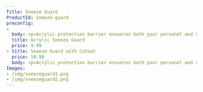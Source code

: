 ```yaml
---
Title: Sneeze Guard
ProductId: sneeze-guard
preconfig:
-
  body: <p>Acrylic protection barrier ensueres both your personel and customers safety</p>
  title: Acrylic Sneeze Guard
  price: 9.99
- title: Sneeze Guard with Cutout
  price: 10.99
  body: <p>Acrylic protection barrier ensueres both your personel and customers safety</p><p>Builtin cutout to service your customers</p>
Images:
- /img/sneezeguard1.png
- /img/sneezeguard2.png
---
```

